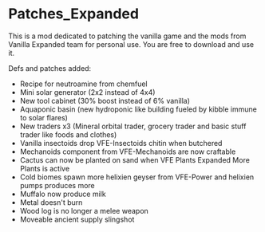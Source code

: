 # Patches_Expanded

This is a mod dedicated to patching the vanilla game and the mods from Vanilla Expanded team for personal use. You are free to download and use it.

Defs and patches added:
- Recipe for neutroamine from chemfuel
- Mini solar generator (2x2 instead of 4x4)
- New tool cabinet (30% boost instead of 6% vanilla)
- Aquaponic basin (new hydroponic like building fueled by kibble immune to solar flares)
- New traders x3 (Mineral orbital trader, grocery trader and basic stuff trader like foods and clothes)
- Vanilla insectoids drop VFE-Insectoids chitin when butchered
- Mechanoids component from VFE-Mechanoids are now craftable
- Cactus can now be planted on sand when VFE Plants Expanded More Plants is active
- Cold biomes spawn more helixien geyser from VFE-Power and helixien pumps produces more
- Muffalo now produce milk
- Metal doesn't burn
- Wood log is no longer a melee weapon
- Moveable ancient supply slingshot
